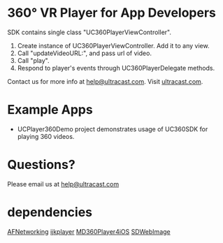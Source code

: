 # 360° VR Player for App Developers

SDK contains single class "UC360PlayerViewController".
1. Create instance of UC360PlayerViewController. Add it to any view.
2. Call "updateVideoURL:", and pass url of video.
3. Call "play".
4. Respond to player's events through UC360PlayerDelegate methods.

Contact us for more info at [help@ultracast.com](mailto:help@ultracast.com).
Visit [ultracast.com](http://ultracast.com/).

# Example Apps

- UCPlayer360Demo project demonstrates usage of UC360SDK for playing 360 videos.

# Questions?

Please email us at [help@ultracast.com](mailto:help@ultracast.com)

# dependencies

[AFNetworking](https://github.com/AFNetworking/AFNetworking/blob/master/LICENSE)
[ijkplayer](https://github.com/Bilibili/ijkplayer/blob/master/NOTICE)
[MD360Player4iOS](https://github.com/ashqal/MD360Player4iOS/blob/master/LICENSE)
[SDWebImage](https://github.com/rs/SDWebImage/blob/master/LICENSE)
